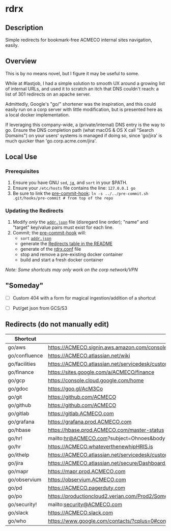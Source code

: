 # rdrx


## Description
Simple redirects for bookmark-free ACMECO internal sites navigation, easily.


## Overview
This is by no means novel, but I figure it may be useful to some.

While at #lastjob, I had a simple solution to smooth UX around a growing list of
internal URLs, and used it to scratch an itch that DNS couldn't reach: a list of
301 redirects on an apache server.

Admittedly, Google's "go/" shortener was the inspiration, and this could easily
run on a corp server with little modification, but is presented here as a local
docker implementation.

If leveraging this company-wide, a (private/internal) DNS entry is the way to
go. Ensure the DNS completion path (what macOS & OS X call "Search Domains") on
your users' systems is managed if doing so, since 'go/jira' is much quicker than
'go.corp.acme.com/jira'.


## Local Use
### Prerequisites
1. Ensure you have GNU `sed`, [`jq`](https://stedolan.github.io/jq/download/),
   and `sort` in your $PATH.
1. Ensure your `/etc/hosts` file contains the line:
   `127.0.0.1 go`
1. Be sure to link the [pre-commit-hook](pre-commit-hook):
   `ln -s ../../pre-commit.sh .git/hooks/pre-commit # from top of the repo`

### Updating the Redirects
1. Modify *only* the [`addr.json`](addr.json) file (disregard line order);
   "name" and "target" key/value pairs must exist for each line.
1. Commit; the [pre-commit-hook](pre-commit-hook) will:
   * `sort` [`addr.json`](addr.json)
   * generate the [Redirects table in the README](README.md#redirects-do-not-manually-edit)
   * generate of the [rdrx.conf](rdrx.conf) file
   * stop and remove a pre-existing docker container
   * build and start a fresh docker container

*Note: Some shortcuts may only work on the corp network/VPN*

## "Someday"
- [ ] Custom 404 with a form for magical ingestion/addition of a shortcut
- [ ] Put/get json from GCS/S3


## Redirects (do not manually edit)
Shortcut | URL
--- | ---
go/aws|https://ACMECO.signin.aws.amazon.com/console
go/confluence|https://ACMECO.atlassian.net/wiki
go/facilities|https://ACMECO.atlassian.net/servicedesk/customer/portal/1
go/finance|https://sites.google.com/a/ACMECO/finance
go/gcp|https://console.cloud.google.com/home
go/gdoc|https://goo.gl/AcM3Co
go/git|https://github.com/ACMECO
go/github|https://github.com/ACMECO
go/gitlab|https://gitlab.ACMECO.com
go/grafana|https://grafana.prod.ACMECO.com
go/hbase|https://hbase.prod.ACMECO.com/master-status
go/hr!|mailto:hr@ACMECO.com?subject=Ohnoes&body=https://goo.gl/acqZJE
go/hr|https://ACMECO.whateverthenewhipHRIS.is
go/ithelp|https://ACMECO.atlassian.net/servicedesk/customer/portal/2
go/jira|https://ACMECO.atlassian.net/secure/Dashboard.jspa
go/mapr|https://mapr.prod.ACMECO.com
go/observium|https://observium.ACMECO.com
go/pd|https://ACMECO.pagerduty.com
go/po|https://productioncloud2.verian.com/Prod2/SomeRidiculouslyLongThingBecauseFinanceSoftware,Apparently
go/security!|mailto:security@ACMECO.com
go/slack|https://ACMECO.slack.com
go/who|https://www.google.com/contacts/?cplus=0#contacts/group/27/Directory

